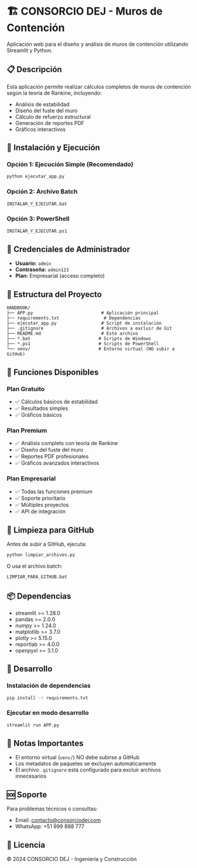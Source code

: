 # 🏗️ CONSORCIO DEJ - Muros de Contención

Aplicación web para el diseño y análisis de muros de contención utilizando Streamlit y Python.

## 📋 Descripción

Esta aplicación permite realizar cálculos completos de muros de contención según la teoría de Rankine, incluyendo:
- Análisis de estabilidad
- Diseño del fuste del muro
- Cálculo de refuerzo estructural
- Generación de reportes PDF
- Gráficos interactivos

## 🚀 Instalación y Ejecución

### Opción 1: Ejecución Simple (Recomendado)
```bash
python ejecutar_app.py
```

### Opción 2: Archivo Batch
```bash
INSTALAR_Y_EJECUTAR.bat
```

### Opción 3: PowerShell
```bash
INSTALAR_Y_EJECUTAR.ps1
```

## 🔑 Credenciales de Administrador

- **Usuario:** `admin`
- **Contraseña:** `admin123`
- **Plan:** Empresarial (acceso completo)

## 📁 Estructura del Proyecto

```
HANDBOOK/
├── APP.py                          # Aplicación principal
├── requirements.txt                 # Dependencias
├── ejecutar_app.py                 # Script de instalación
├── .gitignore                      # Archivos a excluir de Git
├── README.md                       # Este archivo
├── *.bat                          # Scripts de Windows
├── *.ps1                          # Scripts de PowerShell
└── venv/                          # Entorno virtual (NO subir a GitHub)
```

## 🎯 Funciones Disponibles

### Plan Gratuito
- ✅ Cálculos básicos de estabilidad
- ✅ Resultados simples
- ✅ Gráficos básicos

### Plan Premium
- ✅ Análisis completo con teoría de Rankine
- ✅ Diseño del fuste del muro
- ✅ Reportes PDF profesionales
- ✅ Gráficos avanzados interactivos

### Plan Empresarial
- ✅ Todas las funciones premium
- ✅ Soporte prioritario
- ✅ Múltiples proyectos
- ✅ API de integración

## 🧹 Limpieza para GitHub

Antes de subir a GitHub, ejecuta:
```bash
python limpiar_archivos.py
```

O usa el archivo batch:
```bash
LIMPIAR_PARA_GITHUB.bat
```

## 📦 Dependencias

- streamlit >= 1.28.0
- pandas >= 2.0.0
- numpy >= 1.24.0
- matplotlib >= 3.7.0
- plotly >= 5.15.0
- reportlab >= 4.0.0
- openpyxl >= 3.1.0

## 🔧 Desarrollo

### Instalación de dependencias
```bash
pip install -r requirements.txt
```

### Ejecutar en modo desarrollo
```bash
streamlit run APP.py
```

## 📝 Notas Importantes

- El entorno virtual (`venv/`) NO debe subirse a GitHub
- Los metadatos de paquetes se excluyen automáticamente
- El archivo `.gitignore` está configurado para excluir archivos innecesarios

## 🆘 Soporte

Para problemas técnicos o consultas:
- Email: contacto@consorciodej.com
- WhatsApp: +51 999 888 777

## 📄 Licencia

© 2024 CONSORCIO DEJ - Ingeniería y Construcción
